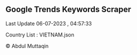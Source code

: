 

## Google Trends Keywords Scraper 
 
Last Update 06-07-2023 , 04:57:33

Country List :
VIETNAM.json



© Abdul Muttaqin 
